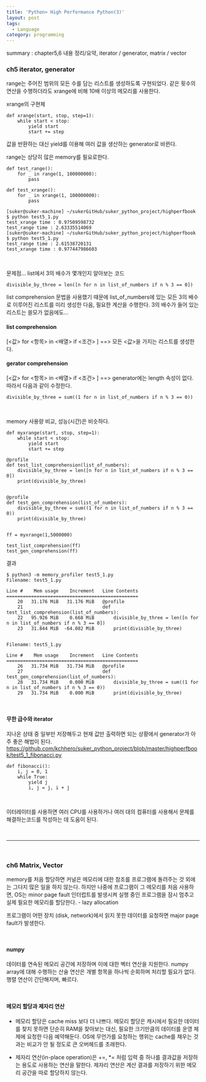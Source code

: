 ```yaml
---
title: 'Python> High Performance Python(3)'
layout: post
tags:
  - Language
category: programming
---
```

summary : chapter5,6 내용 정리/요약, iterator / generator, matrix / vector

### ch5 iterator, generator
range는 주어진 범위의 모든 수를 담는 리스트를 생성하도록 구현되었다.
같은 횟수의 연산을 수행하더라도 xrange에 비해 10배 이상의 메모리를 사용한다.

xrange의 구현체
```
def xrange(start, stop, step=1):
    while start < stop:
        yield start
        start += step
```
값을 반환하는 대신 yield를 이용해 여러 값을 생산하는 generator로 바뀐다.

range는 상당히 많은 memory를 필요로한다.
```
def test_range():
    for _ in range(1, 100000000):
        pass

def test_xrange():
    for _ in xrange(1, 100000000):
        pass

[suker@suker-machine] ~/sukerGitHub/suker_python_project/highperfbook
$ python test5_1.py 
test_xrange time : 0.97509598732
test_range time : 2.63335514069
[suker@suker-machine] ~/sukerGitHub/suker_python_project/highperfbook
$ python test5_1.py 
test_range time : 2.61538720131
test_xrange time : 0.977447986603
```

<br>

문제점...
list에서 3의 배수가 몇개인지 알아보는 코드
```
divisible_by_three = len([n for n in list_of_numbers if n % 3 == 0])
```
list comprehension 문법을 사용했기 때문에 list_of_numbers에 있는 모든 3의 배수로 이루어진 리스트를 미리 생성한 다음, 필요한 계산을 수행한다. 3의 배수가 들어 있는 리스트는 쓸모가 없음에도...

#### list comprehension
[<값> for <항목> in <배열> if <조건> ] ==> 모든 <값>을 가지는 리스트를 생성한다.

#### gerator comprehension
[<값> for <항목> in <배열> if <조건> ] ==> generator에는 length 속성이 없다. 따라서 다음과 같이 수정한다.
```
divisible_by_three = sum((1 for n in list_of_numbers if n % 3 == 0))
```

<br>

memory 사용량 비교, 성능(시간)은 비슷하다.
```
def myxrange(start, stop, step=1):
    while start < stop:
        yield start
        start += step

@profile
def test_list_comprehension(list_of_numbers):
    divisible_by_three = len([n for n in list_of_numbers if n % 3 == 0])
    print(divisible_by_three)


@profile
def test_gen_comprehension(list_of_numbers):
    divisible_by_three = sum((1 for n in list_of_numbers if n % 3 == 0))
    print(divisible_by_three)


ff = myxrange(1,5000000)

test_list_comprehension(ff)
test_gen_comprehension(ff)
```
결과
```
$ python3 -m memory_profiler test5_1.py
Filename: test5_1.py

Line #    Mem usage    Increment   Line Contents
================================================
    20   31.176 MiB   31.176 MiB   @profile
    21                             def test_list_comprehension(list_of_numbers):
    22   95.926 MiB    0.668 MiB       divisible_by_three = len([n for n in list_of_numbers if n % 3 == 0])
    23   31.844 MiB  -64.082 MiB       print(divisible_by_three)


Filename: test5_1.py

Line #    Mem usage    Increment   Line Contents
================================================
    26   31.734 MiB   31.734 MiB   @profile
    27                             def test_gen_comprehension(list_of_numbers):
    28   31.734 MiB    0.000 MiB       divisible_by_three = sum((1 for n in list_of_numbers if n % 3 == 0))
    29   31.734 MiB    0.000 MiB       print(divisible_by_three)
```

<br>

#### 무한 급수와 iterator
지나온 상태 중 일부만 저장해두고 현재 값만 출력하면 되는 상황에서 generator가 아주 좋은 해법이 된다.
https://github.com/kchhero/suker_python_project/blob/master/highperfbook/test5_1_fibonacci.py
```
def fibonacci():
	i, j = 0, 1
	while True:
		yield j
		i, j = j, i + j
```

<br>

이터레이터를 사용하면 여러 CPU를 사용하거나 여러 대의 컴퓨터를 사용해서 문제를 해결하는코드를 작성하는 데
도움이 된다.

<br>

---

<br>

### ch6 Matrix, Vector

memory를 처음 할당하면 커널은 메모리에 대한 참조를 프로그램에 돌려주는 것 외에는 그다지 많은 일을 하지 않는다. 하지만 나중에 프로그램이 그 메모리를 처음 사용하면, OS는 minor page fault 인터럽트를 발생시켜 실행 중인 프로그램을 잠시 멈추고 실제 필요한 메모리를 할당한다. - lazy allocation

프로그램이 어떤 장치 (disk, network)에서 읽지 못한 데이터를 요청하면 major page fault가 발생한다.

<br>

#### numpy
데이터를 연속된 메모리 공간에 저장하며 이에 대한 벡터 연산을 지원한다.
numpy array에 대해 수행하는 산술 연산은 개별 항목을 하나씩 순회하며 처리할 필요가 없다.
행렬 연산이 간단해지며, 빠르다.

<br>

#### 메모리 할당과 제자리 연산
- 메모리 할당은 cache miss 보다 더 나쁘다. 메모리 할당은 캐시에서 필요한 데이터를 찾지 못하면 단순히 RAM을 찾아보는 대신, 필요한 크기만큼의 데이터를 운영 체제에 요청한 다음 예약해둔다. OS에 무언가를 요청하는 행위는 cache를 채우는 것과는 비교가 안 될 정도로 큰 오버헤드를 초래한다.

- 제자리 연산(in-place operation)은 +=, \*= 처럼 입력 중 하나를 결과값을 저장하는 용도로 사용하는 연산을 말한다.
제자리 연산은 계산 결과를 저장하기 위한 메모리 공간을 따로 할당하지 않는다.

